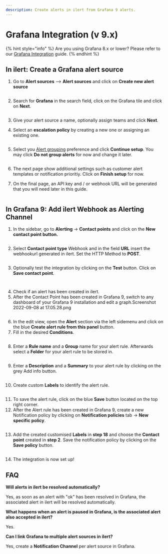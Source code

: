 ```yaml
---
description: Create alerts in ilert from Grafana 9 alerts.
---
```


# Grafana Integration (v 9.x)

{% hint style="info" %}
Are you using Grafana 8.x or lower? Please refer to our [Grafana Integration](grafana-integration.md) guide.
{% endhint %}

## In ilert: Create a Grafana alert source

1.  Go to **Alert sources** --> **Alert sources** and click on **Create new alert source**

    <figure><img src="../../../.gitbook/assets/Screenshot 2023-08-28 at 10.21.10.png" alt=""><figcaption></figcaption></figure>
2.  Search for **Grafana** in the search field, click on the Grafana tile and click on **Next**.&#x20;

    <figure><img src="../../../.gitbook/assets/Screenshot 2023-08-28 at 10.24.23.png" alt=""><figcaption></figcaption></figure>
3. Give your alert source a name, optionally assign teams and click **Next**.
4.  Select an **escalation policy** by creating a new one or assigning an existing one.

    <figure><img src="../../../.gitbook/assets/Screenshot 2023-08-28 at 11.37.47.png" alt=""><figcaption></figcaption></figure>
5.  Select you [Alert grouping](../../../alerting/alert-sources.md#alert-grouping) preference and click **Continue setup**. You may click **Do not group alerts** for now and change it later.&#x20;

    <figure><img src="../../../.gitbook/assets/Screenshot 2023-08-28 at 11.38.24.png" alt=""><figcaption></figcaption></figure>
6. The next page show additional settings such as customer alert templates or notification prioritiy. Click on **Finish setup** for now.
7.  On the final page, an API key and / or webhook URL will be generated that you will need later in this guide.

    <figure><img src="../../../.gitbook/assets/Screenshot 2023-08-28 at 11.47.34 (1).png" alt=""><figcaption></figcaption></figure>

## In Grafana 9: Add ilert Webhook as Alerting Channel

1. In the sidebar, go to **Alerting** -> **Contact points** and click on the **New contact point button.**

<figure><img src="../../../.gitbook/assets/Screenshot 2022-09-08 at 16.31.10.png" alt=""><figcaption></figcaption></figure>

2. Select **Contact point type** Webhook and in the field **URL** insert the webhookurl generated in ilert. Set the HTTP Method to **POST**.

<figure><img src="../../../.gitbook/assets/Screenshot 2022-09-08 at 16.50.25.png" alt=""><figcaption></figcaption></figure>

3. Optionally test the integration by clicking on the **Test** button. Click on **Save contact point**.

<figure><img src="../../../.gitbook/assets/Screenshot 2022-09-08 at 16.52.38.png" alt=""><figcaption></figcaption></figure>

<figure><img src="../../../.gitbook/assets/Screenshot 2022-09-08 at 16.53.35.png" alt=""><figcaption></figcaption></figure>

4. Check if an alert has been created in ilert.
5. After the Contact Point has been created in Grafana 9, switch to any dashboard of your Grafana 9 installation and edit a graph.Screenshot 2022-09-08 at 17.05.28.png

<figure><img src="../../../.gitbook/assets/Screenshot 2022-09-08 at 17.05.28.png" alt=""><figcaption></figcaption></figure>

6. In the edit view, open the **Alert** section via the left sidemenu and click on the blue **Create alert rule from this panel** button.
7. Fill in the desired **Conditions**.

<figure><img src="../../../.gitbook/assets/Screenshot 2022-09-08 at 18.12.58.png" alt=""><figcaption></figcaption></figure>

8. Enter a **Rule name** and a **Group** name for your alert rule. Afterwards select a **Folder** for your alert rule to be stored in.

<figure><img src="../../../.gitbook/assets/Screenshot 2022-09-08 at 17.27.16.png" alt=""><figcaption></figcaption></figure>

9. Enter a **Description** and a **Summary** to your alert rule by clicking on the grey Add info button.

<figure><img src="../../../.gitbook/assets/Screenshot 2022-09-08 at 18.23.07.png" alt=""><figcaption></figcaption></figure>

10. Create custom **Labels** to identify the alert rule.

<figure><img src="../../../.gitbook/assets/Screenshot 2022-09-08 at 17.28.12.png" alt=""><figcaption></figcaption></figure>

11. To save the alert rule, click on the blue **Save** button located on the top right corner.
12. After the Alert rule has been created in Grafana 9, create a new Notification policy by clicking on **Notification policies** tab -> **New specific policy**.

<figure><img src="../../../.gitbook/assets/Screenshot 2022-09-08 at 17.12.12.png" alt=""><figcaption></figcaption></figure>

13. Add the created customised **Labels** in **step 18** and choose the **Contact point** created in **step 2**. Save the notification policy by clicking on the **Save policy** button.

<figure><img src="../../../.gitbook/assets/Screenshot 2022-09-08 at 17.14.26.png" alt=""><figcaption></figcaption></figure>

14. The integration is now set up!

## FAQ <a href="#faq" id="faq"></a>

**Will alerts in ilert be resolved automatically?**

Yes, as soon as an alert with "ok" has been resolved in Grafana, the associated alert in ilert will be resolved automatically.

**What happens when an alert is paused in Grafana, is the associated alert also accepted in ilert?**

Yes.

**Can I link Grafana to multiple alert sources in ilert?**

Yes, create a **Notification Channel** per alert source in Grafana.
